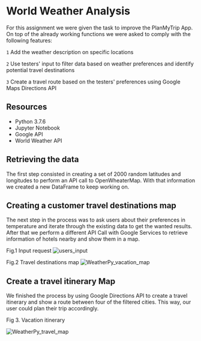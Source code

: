 # World Weather Analysis

For this assignment we were given the task to improve the PlanMyTrip App. On top of the already working functions we were asked to comply with the following features:

`1` Add the weather description on specific locations

`2` Use testers' input to filter data based on weather preferences and identify potential travel destinations

`3` Create a travel route based on the testers' preferences using Google Maps Directions API

## Resources
- Python 3.7.6
- Jupyter Notebook
- Google API
- World Weather API


## Retrieving the data
The first step consisted in creating a set of 2000 random latitudes and longitudes to perform an API call to OpenWheaterMap. With that information we created a new DataFrame to keep working on.

## Creating a customer travel destinations map
The next step in the process was to ask users about their preferences in temperature and iterate through the existing data to get the wanted results. After that we perform a different API Call with Google Services to retrieve information of hotels nearby and show them in a map. 

Fig.1 Input request
![users_input](https://user-images.githubusercontent.com/22451540/188752500-278155d8-3d2a-45f6-b85f-8a932bbc5b14.PNG)

Fig.2 Travel destinations map
![WeatherPy_vacation_map](https://user-images.githubusercontent.com/22451540/152891588-999486e7-8ff3-4103-90ec-18e23d5650c5.PNG)

## Create a travel itinerary Map
We finished the process by using Google Directions API to create a travel itinerary and show a route between four of the filtered cities. This way, our user could plan their trip accordingly.

Fig 3. Vacation itinerary

![WeatherPy_travel_map](https://user-images.githubusercontent.com/22451540/152891729-70c01b7d-c38f-400f-b7fc-44bbafbc099f.PNG)
